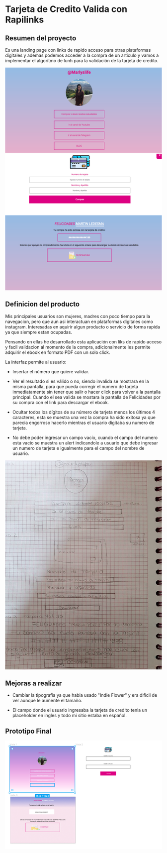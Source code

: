 # Tarjeta de Credito Valida con Rapilinks

## Resumen del proyecto

Es una landing page con links de rapido acceso para otras plataformas digitales y ademas podemos acceder a la compra de un articulo y vamos a implementar el algoritmo de lunh para la validación de la tarjeta de credito.

<img src="./src/img/vista1.png" alt="Pagina principal"/>
<img src="./src/img/vista2.png" alt="Pagina de validador de tarjeta"/>
<img src="./src/img/vista3.png" alt="Pagina de compra exitosa"/>

## Definicion del producto

Mis principales usuarios son mujeres, madres con poco tiempo para la navegacion, pero que aun asi interactuan en plataformas digitales como instagram. Interesadas en aquirir algun producto o servicio de forma rapida ya que siempre estan ocupadas.

Pensando en ellas he desarrollado esta aplicación con liks de rapido acceso y facil validacion al momento de la compra, adicionalmente les permite adquirir el ebook en formato PDF con un solo click.

La interfaz permite al usuario:

- Insertar el número que quiere validar.

- Ver el resultado si es válido o no, siendo invalida se mostrara en la misma pantalla, para que pueda corregir el numero de tarjeta inmediatamente sin tener que salir o hacer click para volver a la pantalla principal. Cuando el sea valida se mostara la pantalla de Felicidades por su compra con el link para descargar el ebook.

- Ocultar todos los dígitos de su número de tarjeta menos los últimos 4 caracteres, esta se muestra una vez la compra ha sido exitosa ya que parecia engorroso hacerlo mientras el usuario digitaba su numero de tarjeta.

- No debe poder ingresar un campo vacío, cuando el campo del numero esta vacio se muestra un alert
  indicandole a usuario que debe ingresar un numero de tarjeta e igualmente para el campo del nombre de usuario.

<img src="./src/img/prototipo-papel.jpeg" alt="Prototipo en papel. "/>

## Mejoras a realizar

- Cambiar la tipografia ya que habia usado "Indie Flower" y era dificil de ver aunque le aumente el tamaño.

- El campo donde el usuario ingresaba la tarjeta de credito tenia un placeholder en ingles y todo mi sitio estaba en español.

## Prototipo Final

<img src="./src/img/prototipo.png" alt="Prototipo final. "/>

